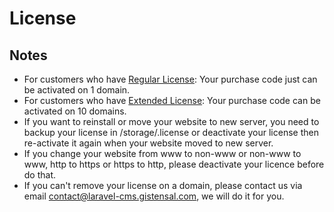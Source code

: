 # License

## Notes
- For customers who have [Regular License](https://codecanyon.net/licenses/terms/regular): Your purchase code just can be activated on 1 domain.
- For customers who have [Extended License](https://codecanyon.net/licenses/terms/extended): Your purchase code can be activated on 10 domains.
- If you want to reinstall or move your website to new server, you need to backup your license in /storage/.license or deactivate 
your license then re-activate it again when your website moved to new server. 
- If you change your website from www to non-www or non-www to www, http to https or https to http, please deactivate your licence before do that.
- If you can't remove your license on a domain, please contact us via email contact@laravel-cms.gistensal.com, we will do it for you.